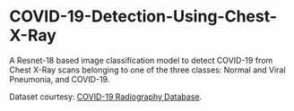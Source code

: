 # COVID-19-Detection-Using-Chest-X-Ray

A Resnet-18 based image classification model to detect COVID-19 from Chest X-Ray scans belonging to one of the three classes: Normal and Viral Pneumonia, and COVID-19. 

Dataset courtesy: [COVID-19 Radiography Database](https://www.kaggle.com/tawsifurrahman/covid19-radiography-database).

